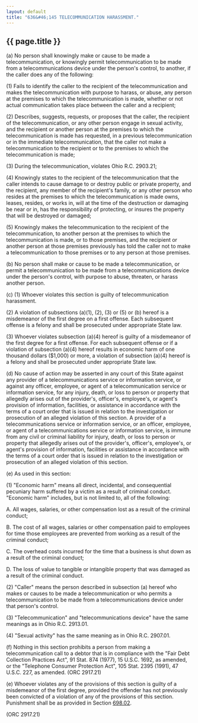 ```yaml
---
layout: default
title: "636&#46;145 TELECOMMUNICATION HARASSMENT."
---
```


{{ page.title }}
----------------

(a) No person shall knowingly make or cause to be made a telecommunication, or knowingly permit telecommunication to be made from a telecommunications device under the person's control, to another, if the caller does any of the following:

(1) Fails to identify the caller to the recipient of the telecommunication and makes the telecommunication with purpose to harass, or abuse, any person at the premises to which the telecommunication is made, whether or not actual communication takes place between the caller and a recipient;

(2) Describes, suggests, requests, or proposes that the caller, the recipient of the telecommunication, or any other person engage in sexual activity, and the recipient or another person at the premises to which the telecommunication is made has requested, in a previous telecommunication or in the immediate telecommunication, that the caller not make a telecommunication to the recipient or to the premises to which the telecommunication is made;

(3) During the telecommunication, violates Ohio R.C. 2903.21;

(4) Knowingly states to the recipient of the telecommunication that the caller intends to cause damage to or destroy public or private property, and the recipient, any member of the recipient's family, or any other person who resides at the premises to which the telecommunication is made owns, leases, resides, or works in, will at the time of the destruction or damaging be near or in, has the responsibility of protecting, or insures the property that will be destroyed or damaged;

(5) Knowingly makes the telecommunication to the recipient of the telecommunication, to another person at the premises to which the telecommunication is made, or to those premises, and the recipient or another person at those premises previously has told the caller not to make a telecommunication to those premises or to any person at those premises.

(b) No person shall make or cause to be made a telecommunication, or permit a telecommunication to be made from a telecommunications device under the person's control, with purpose to abuse, threaten, or harass another person.

(c) (1) Whoever violates this section is guilty of telecommunication harassment.

(2) A violation of subsections (a)(1), (2), (3) or (5) or (b) hereof is a misdemeanor of the first degree on a first offense. Each subsequent offense is a felony and shall be prosecuted under appropriate State law.

(3) Whoever violates subsection (a)(4) hereof is guilty of a misdemeanor of the first degree for a first offense. For each subsequent offense or if a violation of subsection (a)(4) hereof results in economic harm of one thousand dollars ($1,000) or more, a violation of subsection (a)(4) hereof is a felony and shall be prosecuted under appropriate State law.

(d) No cause of action may be asserted in any court of this State against any provider of a telecommunications service or information service, or against any officer, employee, or agent of a telecommunication service or information service, for any injury, death, or loss to person or property that allegedly arises out of the provider's, officer's, employee's, or agent's provision of information, facilities, or assistance in accordance with the terms of a court order that is issued in relation to the investigation or prosecution of an alleged violation of this section. A provider of a telecommunications service or information service, or an officer, employee, or agent of a telecommunications service or information service, is immune from any civil or criminal liability for injury, death, or loss to person or property that allegedly arises out of the provider's, officer's, employee's, or agent's provision of information, facilities or assistance in accordance with the terms of a court order that is issued in relation to the investigation or prosecution of an alleged violation of this section.

(e) As used in this section:

(1) "Economic harm" means all direct, incidental, and consequential pecuniary harm suffered by a victim as a result of criminal conduct. "Economic harm" includes, but is not limited to, all of the following:

A. All wages, salaries, or other compensation lost as a result of the criminal conduct;

  B. The cost of all wages, salaries or other compensation paid to employees for time those employees are prevented from working as a result of the criminal conduct;

C. The overhead costs incurred for the time that a business is shut down as a result of the criminal conduct;

D. The loss of value to tangible or intangible property that was damaged as a result of the criminal conduct.

(2) "Caller" means the person described in subsection (a) hereof who makes or causes to be made a telecommunication or who permits a telecommunication to be made from a telecommunications device under that person's control.

(3) "Telecommunication" and "telecommunications device" have the same meanings as in Ohio R.C. 2913.01.

(4) "Sexual activity" has the same meaning as in Ohio R.C. 2907.01.

(f) Nothing in this section prohibits a person from making a telecommunication call to a debtor that is in compliance with the "Fair Debt Collection Practices Act", 91 Stat. 874 (1977), 15 U.S.C. 1692, as amended, or the "Telephone Consumer Protection Act", 105 Stat. 2395 (1991), 47 U.S.C. 227, as amended. (ORC 2917.21)

(e) Whoever violates any of the provisions of this section is guilty of a misdemeanor of the first degree, provided the offender has not previously been convicted of a violation of any of the provisions of this section. Punishment shall be as provided in Section [698.02](38e2f631.html). 

(ORC 2917.21)